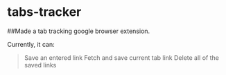 # tabs-tracker
##Made a tab tracking google browser extension.

Currently, it can:
> Save an entered link
> Fetch and save current tab link
> Delete all of the saved links
